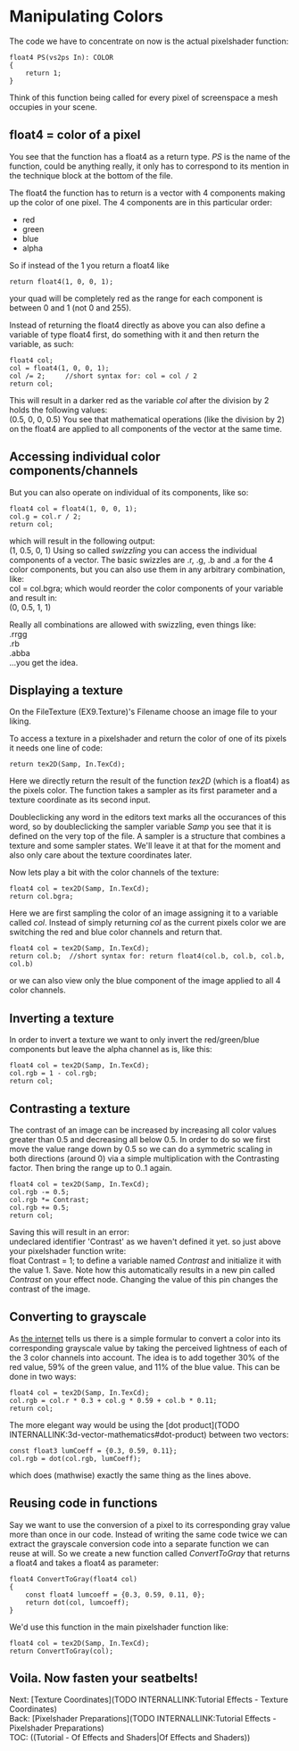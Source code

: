# Manipulating Colors

The code we have to concentrate on now is the actual pixelshader function:  

```hlsl, line=20  
float4 PS(vs2ps In): COLOR  
{  
    return 1;
}
```  

Think of this function being called for every pixel of screenspace a mesh occupies in your scene.   

## float4 = color of a pixel
You see that the function has a float4 as a return type. *PS* is the name of the function, could be anything really, it only has to correspond to its mention in the technique block at the bottom of the file.  

The float4 the function has to return is a vector with 4 components making up the color of one pixel. The 4 components are in this particular order:  
* red  
* green  
* blue  
* alpha  

So if instead of the 1 you return a float4 like  
```hlsl  
return float4(1, 0, 0, 1);
```  

your quad will be completely red as the range for each component is between 0 and 1 (not 0 and 255).  

Instead of returning the float4 directly as above you can also define a variable of type float4 first, do something with it and then return the variable, as such:  
```hlsl  
float4 col;  
col = float4(1, 0, 0, 1);  
col /= 2;     //short syntax for: col = col / 2  
return col;
```  
This will result in a darker red as the variable *col* after the division by 2 holds the following values:  
 (0.5, 0, 0, 0.5)
You see that mathematical operations (like the division by 2) on the float4 are applied to all components of the vector at the same time.   
 
## Accessing individual color components/channels
But you can also operate on individual of its components, like so:  
```hlsl  
float4 col = float4(1, 0, 0, 1);  
col.g = col.r / 2;  
return col;
```  
which will result in the following output:  
 (1, 0.5, 0, 1)
Using so called *swizzling* you can access the individual components of a vector. The basic swizzles are .r, .g, .b and .a for the 4 color components, but you can also use them in any arbitrary combination, like:  
 col = col.bgra;
which would reorder the color components of your variable and result in:  
 (0, 0.5, 1, 1)

Really all combinations are allowed with swizzling, even things like:  
.rrgg  
.rb  
.abba  
...you get the idea.  

## Displaying a texture
On the <span class="node">FileTexture (EX9.Texture)</span>'s <span class="pin">Filename</span> choose an image file to your liking.   

To access a texture in a pixelshader and return the color of one of its pixels it needs one line of code:  
```hlsl  
return tex2D(Samp, In.TexCd);
```  
Here we directly return the result of the function *tex2D* (which is a float4) as the pixels color. The function takes a sampler as its first parameter and a texture coordinate as its second input.   

Doubleclicking any word in the editors text marks all the occurances of this word, so by doubleclicking the sampler variable *Samp* you see that it is defined on the very top of the file. A sampler is a structure that combines a texture and some sampler states. We'll leave it at that for the moment and also only care about the texture coordinates later.   

Now lets play a bit with the color channels of the texture:  
```hlsl  
float4 col = tex2D(Samp, In.TexCd);  
return col.bgra;
```  
Here we are first sampling the color of an image assigning it to a variable called *col*. Instead of simply returning *col* as the current pixels color we are switching the red and blue color channels and return that.  

```hlsl  
float4 col = tex2D(Samp, In.TexCd);  
return col.b;  //short syntax for: return float4(col.b, col.b, col.b, col.b)
```  
or we can also view only the blue component of the image applied to all 4 color channels.   

## Inverting a texture
In order to invert a texture we want to only invert the red/green/blue components but leave the alpha channel as is, like this:  
```hlsl  
float4 col = tex2D(Samp, In.TexCd);  
col.rgb = 1 - col.rgb;  
return col;
```  

## Contrasting a texture
The contrast of an image can be increased by increasing all color values greater than 0.5 and decreasing all below 0.5. In order to do so we first move the value range down by 0.5 so we can do a symmetric scaling in both directions (around 0) via a simple multiplication with the Contrasting factor. Then bring the range up to 0..1 again.  

```hlsl  
float4 col = tex2D(Samp, In.TexCd);  
col.rgb -= 0.5;  
col.rgb *= Contrast;  
col.rgb += 0.5;  
return col;
```  
Saving this will result in an error:  
 undeclared identifier 'Contrast'
as we haven't defined it yet. so just above your pixelshader function write:  
 float Contrast = 1;
to define a variable named *Contrast* and initialize it with the value 1. Save. Note how this automatically results in a new pin called *Contrast* on your effect node. Changing the value of this pin changes the contrast of the image.  

## Converting to grayscale
As <a href="http://en.wikipedia.org/wiki/Grayscale#Converting_color_to_grayscale" class="extURL" target="_blank">the internet</a> tells us there is a simple formular to convert a color into its corresponding grayscale value by taking the perceived lightness of each of the 3 color channels into account. The idea is to add together 30% of the red value, 59% of the green value, and 11% of the blue value. This can be done in two ways:  
```hlsl  
float4 col = tex2D(Samp, In.TexCd);  
col.rgb = col.r * 0.3 + col.g * 0.59 + col.b * 0.11;  
return col;
```  
The more elegant way would be using the [dot product](TODO INTERNALLINK:3d-vector-mathematics#dot-product) between two vectors:  
```hlsl  
const float3 lumCoeff = {0.3, 0.59, 0.11};  
col.rgb = dot(col.rgb, lumCoeff);
```  
which does (mathwise) exactly the same thing as the lines above.  

## Reusing code in functions
Say we want to use the conversion of a pixel to its corresponding gray value more than once in our code. Instead of writing the same code twice we can extract the grayscale conversion code into a separate function we can reuse at will. So we create a new function called *ConvertToGray* that returns a float4 and takes a float4 as parameter:  
```hlsl  
float4 ConvertToGray(float4 col)  
{  
    const float4 lumcoeff = {0.3, 0.59, 0.11, 0};
    return dot(col, lumcoeff);
}
```  
We'd use this function in the main pixelshader function like:  

```hlsl  
float4 col = tex2D(Samp, In.TexCd);  
return ConvertToGray(col);
```  

Voila. Now fasten your seatbelts!  
---  
Next: [Texture Coordinates](TODO INTERNALLINK:Tutorial Effects - Texture Coordinates)  
Back: [Pixelshader Preparations](TODO INTERNALLINK:Tutorial Effects - Pixelshader Preparations)  
TOC: ((Tutorial - Of Effects and Shaders|Of Effects and Shaders))